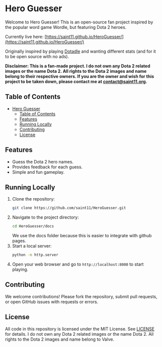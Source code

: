 # Hero Guesser

Welcome to Hero Guesser! This is an open-source fan project inspired by the popular word game Wordle, but featuring Dota 2 heroes.

Currently live here: [https://saint11.github.io/HeroGuesser/](https://saint11.github.io/HeroGuesser/)

Originally inspired by playing [Dotadle](https://dotadle.net/) and wanting different stats (and for it to be open source with no ads).

**Disclaimer: This is a fan-made project. I do not own any Dota 2 related images or the name Dota 2. All rights to the Dota 2 images and name belong to their respective owners. If you are the owner and wish for this project to be taken down, please contact me at [contact@saint11.org](mailto:contact@saint11.org).**

## Table of Contents
- [Hero Guesser](#hero-guesser)
  - [Table of Contents](#table-of-contents)
  - [Features](#features)
  - [Running Locally](#running-locally)
  - [Contributing](#contributing)
  - [License](#license)

## Features
- Guess the Dota 2 hero names.
- Provides feedback for each guess.
- Simple and fun gameplay.

## Running Locally
1. Clone the repository:
    ```sh
    git clone https://github.com/saint11/HeroGuesser.git
    ```
2. Navigate to the project directory:
    ```sh
    cd HeroGuesser/docs
    ```
    We use the docs folder because this is easier to integrate with github pages.
3. Start a local server:
    ```sh
    python -m http.server
    ```
4. Open your web browser and go to `http://localhost:8000` to start playing.

## Contributing
We welcome contributions! Please fork the repository, submit pull requests, or open GitHub issues with requests or errors.

## License
All code in this repository is licensed under the MIT License. See [LICENSE](LICENSE) for details. I do not own any Dota 2 related images or the name Dota 2. All rights to the Dota 2 images and name belong to Valve.
